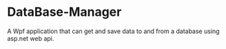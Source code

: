 # DataBase-Manager

A Wpf application that can get and save data to and from a database using asp.net web api.
